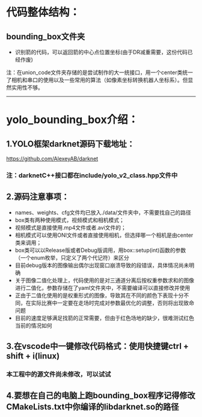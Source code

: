 # 代码整体结构：
## bounding_box文件夹
- 识别箭的代码，可以返回箭的中心点位置坐标(由于DR减重需要，这份代码已经作废)

注：在union_code文件夹存储的是尝试制作的大一统接口，用一个center类统一了相机和串口的使用以及一些常用的算法（如像素坐标转换机器人坐标系）。但显然实用性不够。
***
# yolo_bounding_box介绍：
## 1.YOLO框架darknet源码下载地址：
https://github.com/AlexeyAB/darknet
### 注：darknetC++接口都在include/yolo_v2_class.hpp文件中
## 2.源码注意事项：
- names、weights、cfg文件均已放入./data/文件夹中，不需要找自己的路径
- box类有两种使用模式，视频模式和相机模式；
- 视频模式是直接使用.mp4文件或者.avi文件的；
- 相机模式可以使用ONI文件或者直接使用相机，但选择哪一个相机是由center类来调用；
- box类可以以Release版或者Debug版调用，用box::setup(int)函数的参数（一个enum枚举，只定义了两个代记符）来区分
- 目前debug版本的图像输出偶尔出现窗口崩溃导致的段错误，具体情况尚未明确
- 关于图像二值化处理上，代码使用的是对三通道分离后按权重参数求和的图像进行二值化，参数存储在了yaml文件夹中，不需要编译可以直接修改并使用
- 正由于二值化使用的是权重形式的图像，导致其在不同的颜色下表现十分不同，在实际比赛中一定要在走场时完成对参数最优化的调整，否则将出现致命问题
- 目前的速度足够满足找箭的正常需要，但由于红色场地的缺少，很难测试红色当前的情况如何
## 3.在vscode中一键修改代码格式：使用快捷键ctrl + shift + i(linux)
### 本工程中的源文件尚未修改，可以试试
## 4.要想在自己的电脑上跑bounding_box程序记得修改CMakeLists.txt中你编译的libdarknet.so的路径

